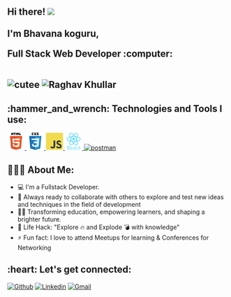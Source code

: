 <h2 align="left">
 <abc>
  <br>Hi there! <img src="https://user-images.githubusercontent.com/42378118/110234147-e3259600-7f4e-11eb-95be-0c4047144dea.gif" width="30"><br>
  <br> I'm Bhavana koguru,<p style="font-size: 10"> Full Stack Web Developer :computer:</p>
  <br>
 <div align="left">
<img src="https://img.freepik.com/free-vector/cute-girl-working-laptop-cartoon_138676-2958.jpg?w=740&t=st=1688383115~exp=1688383715~hmac=2d8c3b67ad19a8da2e9db5dc46a11e3c522a98d80f80d4ca40f908200ed381af" alt="cutee" width="250" height="200"/>
   <img src="https://github.com/raghavk16/raghavk16/blob/master/connected.gif" alt="Raghav Khullar" width="150" height="100" />
</div>
 </abc>
</h2> 
<h2 align="left">:hammer_and_wrench: Technologies and Tools I use:</h2>
<p align="left">
    <p align="left">
    <a href="https://www.w3.org/html/" target="_blank"> <img src="https://raw.githubusercontent.com/devicons/devicon/master/icons/html5/html5-original-wordmark.svg" alt="html5" width="40" height="40"/> </a>
    <a href="https://www.w3schools.com/css/" target="_blank"> <img src="https://raw.githubusercontent.com/devicons/devicon/master/icons/css3/css3-original-wordmark.svg" alt="css3" width="40" height="40"/> </a>
  <a href="https://developer.mozilla.org/en-US/docs/Web/JavaScript" target="_blank"> <img src="https://raw.githubusercontent.com/devicons/devicon/master/icons/javascript/javascript-original.svg" alt="javascript" width="40" height="40"/> </a>
<a href="https://reactjs.org/" target="_blank"> <img src="https://raw.githubusercontent.com/devicons/devicon/master/icons/react/react-original-wordmark.svg" alt="react" width="40" height="40"/> </a>
<a href="https://www.postman.com/" target="_blank"> <img src="https://www.vectorlogo.zone/logos/getpostman/getpostman-icon.svg" alt="postman" width="40" height="40"/> </a>
    </p>
    </p>

<h2 align="left">👨🏻‍💻 About Me:</h2>

- :computer: I'm a Fullstack Developer.
- :rocket: Always ready to collaborate with others to explore and test new ideas and techniques in the field of development 
- :man_technologist:  Transforming education, empowering learners, and shaping a brighter future.
- :dart: Life Hack: "Explore :fire: and Explode :bomb: with knowledge"
- :zap: Fun fact: I love to attend Meetups for learning & Conferences for Networking<br>

<h2 align="left">:heart: Let's get connected:</h2>

[![Github](https://img.shields.io/badge/-Github-000?style=flat&logo=Github&logoColor=white)](https://github.com/kDurga-123)
[![Linkedin](https://img.shields.io/badge/-LinkedIn-blue?style=flat&logo=Linkedin&logoColor=white)](https://www.linkedin.com/in/k-durga/)
[![Gmail](https://img.shields.io/badge/-Gmail-c14438?style=flat&logo=Gmail&logoColor=white)](kanchamdurga@gmail.com)

